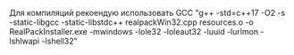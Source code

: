Для компиляций рекоендую использовать GCC "g++ -std=c++17 -O2 -s -static-libgcc -static-libstdc++ realpackWin32.cpp resources.o -o RealPackInstaller.exe -mwindows -lole32 -loleaut32 -luuid -lurlmon -lshlwapi -lshell32"
